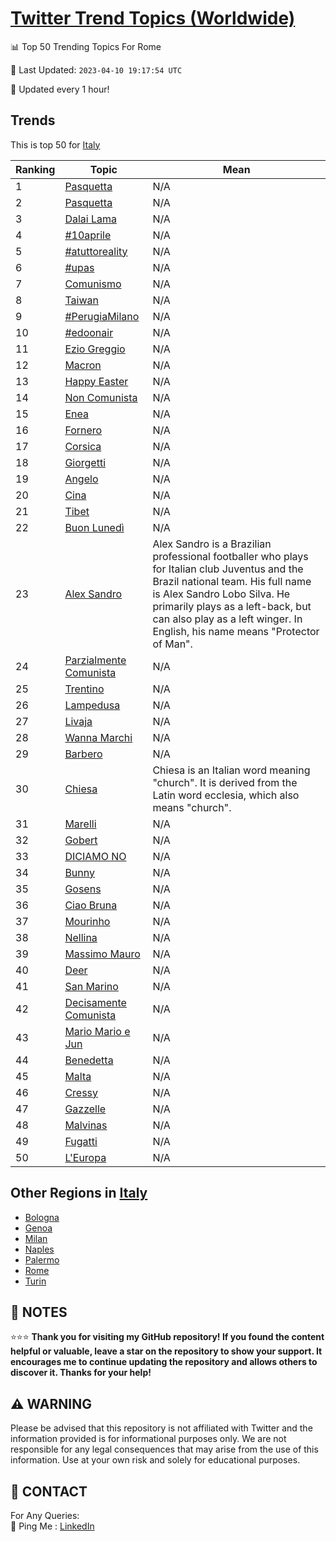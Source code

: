 [Twitter Trend Topics (Worldwide)](https://github.com/ErcinDedeoglu/Twitter-Trend-Topics)
==========


📊 Top 50 Trending Topics For Rome

📆 Last Updated: `2023-04-10 19:17:54 UTC`

🔧 Updated every 1 hour!


## Trends

This is top 50 for [Italy](</Italy>)

| Ranking | Topic | Mean |
| ------- | ------------ | ------------ |
| 1 | [Pasquetta](http://twitter.com/search?q=Pasquetta) | N/A |
| 2 | [Pasquetta](http://twitter.com/search?q=Pasquetta) | N/A |
| 3 | [Dalai Lama](http://twitter.com/search?q=Dalai+Lama) | N/A |
| 4 | [#10aprile](http://twitter.com/search?q=%2310aprile) | N/A |
| 5 | [#atuttoreality](http://twitter.com/search?q=%23atuttoreality) | N/A |
| 6 | [#upas](http://twitter.com/search?q=%23upas) | N/A |
| 7 | [Comunismo](http://twitter.com/search?q=Comunismo) | N/A |
| 8 | [Taiwan](http://twitter.com/search?q=Taiwan) | N/A |
| 9 | [#PerugiaMilano](http://twitter.com/search?q=%23PerugiaMilano) | N/A |
| 10 | [#edoonair](http://twitter.com/search?q=%23edoonair) | N/A |
| 11 | [Ezio Greggio](http://twitter.com/search?q=Ezio+Greggio) | N/A |
| 12 | [Macron](http://twitter.com/search?q=Macron) | N/A |
| 13 | [Happy Easter](http://twitter.com/search?q=Happy+Easter) | N/A |
| 14 | [Non Comunista](http://twitter.com/search?q=Non+Comunista) | N/A |
| 15 | [Enea](http://twitter.com/search?q=Enea) | N/A |
| 16 | [Fornero](http://twitter.com/search?q=Fornero) | N/A |
| 17 | [Corsica](http://twitter.com/search?q=Corsica) | N/A |
| 18 | [Giorgetti](http://twitter.com/search?q=Giorgetti) | N/A |
| 19 | [Angelo](http://twitter.com/search?q=Angelo) | N/A |
| 20 | [Cina](http://twitter.com/search?q=Cina) | N/A |
| 21 | [Tibet](http://twitter.com/search?q=Tibet) | N/A |
| 22 | [Buon Lunedì](http://twitter.com/search?q=Buon+Luned%c3%ac) | N/A |
| 23 | [Alex Sandro](http://twitter.com/search?q=Alex+Sandro) | Alex Sandro is a Brazilian professional footballer who plays for Italian club Juventus and the Brazil national team. His full name is Alex Sandro Lobo Silva. He primarily plays as a left-back, but can also play as a left winger. In English, his name means "Protector of Man". |
| 24 | [Parzialmente Comunista](http://twitter.com/search?q=Parzialmente+Comunista) | N/A |
| 25 | [Trentino](http://twitter.com/search?q=Trentino) | N/A |
| 26 | [Lampedusa](http://twitter.com/search?q=Lampedusa) | N/A |
| 27 | [Livaja](http://twitter.com/search?q=Livaja) | N/A |
| 28 | [Wanna Marchi](http://twitter.com/search?q=Wanna+Marchi) | N/A |
| 29 | [Barbero](http://twitter.com/search?q=Barbero) | N/A |
| 30 | [Chiesa](http://twitter.com/search?q=Chiesa) | Chiesa is an Italian word meaning "church". It is derived from the Latin word ecclesia, which also means "church". |
| 31 | [Marelli](http://twitter.com/search?q=Marelli) | N/A |
| 32 | [Gobert](http://twitter.com/search?q=Gobert) | N/A |
| 33 | [DICIAMO NO](http://twitter.com/search?q=DICIAMO+NO) | N/A |
| 34 | [Bunny](http://twitter.com/search?q=Bunny) | N/A |
| 35 | [Gosens](http://twitter.com/search?q=Gosens) | N/A |
| 36 | [Ciao Bruna](http://twitter.com/search?q=Ciao+Bruna) | N/A |
| 37 | [Mourinho](http://twitter.com/search?q=Mourinho) | N/A |
| 38 | [Nellina](http://twitter.com/search?q=Nellina) | N/A |
| 39 | [Massimo Mauro](http://twitter.com/search?q=Massimo+Mauro) | N/A |
| 40 | [Deer](http://twitter.com/search?q=Deer) | N/A |
| 41 | [San Marino](http://twitter.com/search?q=San+Marino) | N/A |
| 42 | [Decisamente Comunista](http://twitter.com/search?q=Decisamente+Comunista) | N/A |
| 43 | [Mario Mario e Jun](http://twitter.com/search?q=Mario+Mario+e+Jun) | N/A |
| 44 | [Benedetta](http://twitter.com/search?q=Benedetta) | N/A |
| 45 | [Malta](http://twitter.com/search?q=Malta) | N/A |
| 46 | [Cressy](http://twitter.com/search?q=Cressy) | N/A |
| 47 | [Gazzelle](http://twitter.com/search?q=Gazzelle) | N/A |
| 48 | [Malvinas](http://twitter.com/search?q=Malvinas) | N/A |
| 49 | [Fugatti](http://twitter.com/search?q=Fugatti) | N/A |
| 50 | [L'Europa](http://twitter.com/search?q=L%27Europa) | N/A |



## Other Regions in [Italy](</Italy>)

* [Bologna](</Italy/Bologna.md>)
* [Genoa](</Italy/Genoa.md>)
* [Milan](</Italy/Milan.md>)
* [Naples](</Italy/Naples.md>)
* [Palermo](</Italy/Palermo.md>)
* [Rome](</Italy/Rome.md>)
* [Turin](</Italy/Turin.md>)



## 📝 NOTES

⭐⭐⭐ **Thank you for visiting my GitHub repository! If you found the content helpful or valuable, leave a star on the repository to show your support. It encourages me to continue updating the repository and allows others to discover it. Thanks for your help!**


## ⚠️ WARNING

Please be advised that this repository is not affiliated with Twitter and the information provided is for informational purposes only. We are not responsible for any legal consequences that may arise from the use of this information. Use at your own risk and solely for educational purposes.


## 📨 CONTACT

 For Any Queries:  
            🏓 Ping Me : [LinkedIn](https://www.linkedin.com/in/ercindedeoglu/)
